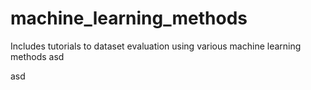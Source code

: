 # machine_learning_methods
Includes tutorials to dataset evaluation using various machine learning methods
asd

asd
